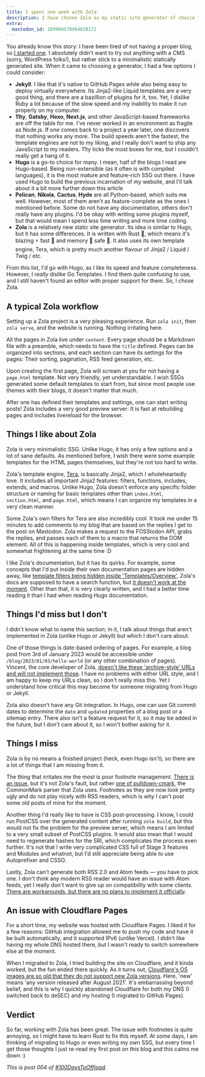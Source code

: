 ```yaml
---
title: I spent one week with Zola
description: I have chosen Zola as my static site generator of choice for this blog, and here, I talk about my experience with it.
extra:
  mastodon_id: 109966570964820172
---
```


You already know this story: I have been tired of not having a proper blog, so [I started one](2023-02-22-enough.md). I absolutely didn't want to try out anything with a CMS (sorry, WordPress folks!), but rather stick to a minimalistic statically generated site. When it came to choosing a generator, I had a few options I could consider:

- **Jekyll**. I like that it's native to GitHub Pages while also being easy to deploy virtually everywhere. Its Jinja2-like Liquid templates are a very good thing, and there are a bazillion of plugins for it, too. Yet, I dislike Ruby a lot because of the slow speed and my inability to make it run properly on my computer.
- **11ty**, **Gatsby**, **Hexo**, **Next.js**, and other JavaScript-based frameworks are off the table for me. I've never worked in an environment as fragile as Node.js. If one comes back to a project a year later, one discovers that nothing works any more. The build speeds aren't the fastest, the template engines are not to my liking, and I really don't want to ship any JavaScript to my readers. 11ty ticks the most boxes for me, but I couldn't really get a hang of it.
- **Hugo** is a go-to choice for many. I mean, half of the blogs I read are Hugo-based. Being non-extensible (as it often is with compiled languages), it is the most mature and feature-rich SSG out there. I have used Hugo to build the previous incarnation of my website, and I'll talk about it a bit more further down this article
- **Pelican**, **Nikola**, **Cactus**, **Hyde** are all Python-based, which suits me well. However, most of them aren't as feature-complete as the ones I mentioned before. Some do not have any documentation, others don't really have any plugins. I'd be okay with writing some plugins myself, but that would mean I spend less time writing and more time coding.
- **Zola** is a relatively new static site generator. Its idea is similar to Hugo, but it has some differences. It is written with Rust 🦀, which means it's blazing ⚡️ fast 🚀 and memory 🧠 safe 🥽. It also uses its own template engine, Tera, which is pretty much another flavour of Jinja2 / Liquid / Twig / etc.

From this list, I'd go with Hugo, as I like its speed and feature completeness. However, I _really_ dislike Go Templates. I find them quite confusing to use, and I still haven't found an editor with proper support for them. So, I chose Zola.

## A typical Zola workflow

Setting up a Zola project is a very pleasing experience. Run `zola init`, then `zola serve`, and the website is running. Nothing irritating here.

All the pages in Zola live under `content`. Every page should be a Markdown file with a preamble, which needs to have the `title` defined. Pages can be organized into sections, and each section can have its settings for the pages: Their sorting, pagination, RSS feed generation, etc.

Upon creating the first page, Zola will scream at you for not having a `page.html` template. Not very friendly, yet understandable. I wish SSGs generated some default templates to start from, but since most people use themes with their blogs, it doesn't matter that much.

After one has defined their templates and settings, one can start writing posts! Zola includes a very good preview server: It is fast at rebuilding pages and includes livereload for the browser.

## Things I like about Zola

Zola is very minimalistic SSG. Unlike Hugo, it has only a few options and a lot of sane defaults. As mentioned before, I wish there were some example templates for the HTML pages themselves, but they're not too hard to write.

Zola's template engine, [Tera](https://tera.netlify.app/), is basically Jinja2, which I wholeheartedly love. It includes all important Jinja2 features: filters, functions, includes, extends, and macros. Unlike Hugo, Zola doesn't enforce any specific folder structure or naming for basic templates other than `index.html`, `section.html`, and `page.html`, which means I can organize my templates in a very clean manner.

Some Zola's own filters for Tera are also incredibly cool. It took me under 15 minutes to add comments to my blog that are based on the replies I get to the post on Mastodon. Zola makes a request to the FOSStodon API, grabs the replies, and passes each of them to a macro that returns the DOM element. All of this is happening inside templates, which is very cool and somewhat frightening at the same time :D

I like Zola's documentation, but it has its quirks. For example, some concepts that I'd put inside their own documentation pages are hidden away, like [template filters being hidden inside 'Templates/Overview'](https://www.getzola.org/documentation/templates/overview/#built-in-filters). Zola's docs are supposed to have a search function, but [it doesn't work at the moment](https://github.com/getzola/zola/issues/2123). Other than that, it is very clearly written, and I had a better time reading it than I had when reading Hugo documentation.

## Things I'd miss but I don't

I didn't know what to name this section; in it, I talk about things that aren't implemented in Zola (unlike Hugo or Jekyll) but which I don't care about.

One of those things is date-based ordering of pages. For example, a blog post from 3rd of January 2023 would be accessible under `/blog/2023/01/03/hello-world` (or any other combination of pages). Vincent, the core developer of Zola, [doesn't like these 'archive-style' URLs and will not implement those](https://github.com/getzola/zola/issues/635#issuecomment-524564469). I have no problems with either URL style, and I am happy to keep my URLs clean, so I don't really miss this. Yet I understand how critical this may become for someone migrating from Hugo or Jekyll.

Zola also doesn't have any Git integration. In Hugo, one can use Git commit dates to determine the `date` and `updated` properties of a blog post or a sitemap entry. There also isn't a feature request for it, so it may be added in the future, but I don't care about it, so I won't bother asking for it.

## Things I miss

Zola is by no means a finished project (heck, even Hugo isn't), so there are a lot of things that I am missing from it.

The thing that irritates me the most is poor footnote management. [There is an issue](https://github.com/getzola/zola/issues/1285), but it's not Zola's fault, but rather [one of pulldown-cmark](https://github.com/raphlinus/pulldown-cmark/issues/142), the CommonMark parser that Zola uses. Footnotes as they are now look pretty ugly and do not play nicely with RSS readers, which is why I can't post some old posts of mine for the moment.

Another thing I'd really like to have is CSS post-processing. I know, I could run PostCSS over the generated content after running `zola build`, but this would not fix the problem for the preview server, which means I am limited to a very small subset of PostCSS plugins. It would also mean that I would need to regenerate hashes for the SRI, which complicates the process even further. It's not that I write very complicated CSS full of Stage 3 features and Modules and whatnot, but I'd still appreciate being able to use Autoprefixer and CSSO.

Lastly, Zola can't generate both RSS 2.0 and Atom feeds — you have to pick one. I don't think any modern RSS reader would have an issue with Atom feeds, yet I really don't want to give up on compatibility with some clients. [There are workarounds, but there are no plans to implement it officially](https://github.com/getzola/zola/issues/2083).

## An issue with Cloudflare Pages

For a short time, my website was hosted with Cloudflare Pages. I liked it for a few reasons: GitHub integration allowed me to push my code and have it be built automatically, and it supported IPv6 (unlike Vercel). I didn't like having my whole DNS hosted there, but I wasn't ready to switch somewhere else at the moment.

When I migrated to Zola, I tried building the site on Cloudflare, and it kinda worked, but the fun ended there quickly. As it turns out, [Cloudflare's OS images are so old that they do not support new Zola versions](https://community.cloudflare.com/t/cloudflare-pages-zola-build-fails-glibcxx-3-4-26-not-found/316457). Here, 'new' means 'any version released after August 2021'. It's embarrassing beyond belief, and this is why I quickly abandoned Cloudflare for both my DNS (I switched back to deSEC) and my hosting (I migrated to GitHub Pages).

## Verdict

So far, working with Zola has been great. The issue with footnotes is quite annoying, so I might have to learn Rust to fix this myself. At some days, I am thinking of migrating to Hugo or even writing my own SSG, but every time I get those thoughts I just re-read my first post on this blog and this calms me down :)

_This is post 004 of [#100DaysToOffload](https://100daystooffload.com/)._
